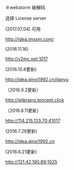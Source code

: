 ＃webstorm
破解码


选择 License server 

(2017.07.04) 可用

http://idea.imsxm.com/

(2016.11.16)

http://v2mc.net:1017

(2016.10.8更新)

http://idea.qinxi1992.cn/ilanyu

（2016.9.2更新）

http://jetbrains.tencent.click

（2016.8.11更新）

http://114.215.133.70:41017

(2016.7.28更新)

http://idea.qinxi1992.cn

(2016.6.21更新)

http://121.42.190.89:1025  

